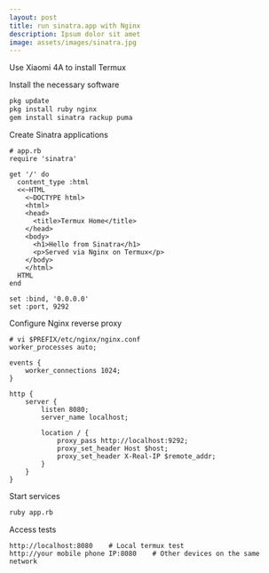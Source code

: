 ```yaml
---
layout: post
title: run sinatra.app with Nginx
description: Ipsum dolor sit amet
image: assets/images/sinatra.jpg
---
```


Use Xiaomi 4A to install Termux

Install the necessary software
```bash
pkg update
pkg install ruby nginx
gem install sinatra rackup puma
```

Create Sinatra applications
```
# app.rb
require 'sinatra'

get '/' do
  content_type :html
  <<~HTML
    <~DOCTYPE html>
    <html>
    <head>
      <title>Termux Home</title>
    </head>
    <body>
      <h1>Hello from Sinatra</h1>
      <p>Served via Nginx on Termux</p>
    </body>
    </html>
  HTML
end

set :bind, '0.0.0.0'
set :port, 9292
```

Configure Nginx reverse proxy
```
# vi $PREFIX/etc/nginx/nginx.conf
worker_processes auto;

events {
    worker_connections 1024;
}

http {
    server {
        listen 8080;
        server_name localhost;

        location / {
            proxy_pass http://localhost:9292;
            proxy_set_header Host $host;
            proxy_set_header X-Real-IP $remote_addr;
        }
    }
}
```

Start services
```bash
ruby app.rb
```

Access tests
```
http://localhost:8080    # Local termux test
http://your mobile phone IP:8080    # Other devices on the same network
```
